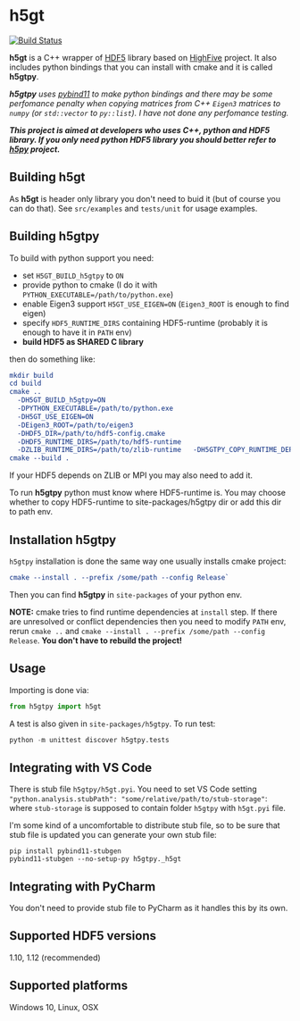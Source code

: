 # h5gt
[![Build Status](https://travis-ci.com/tierra-colada/h5gt.svg?branch=main)](https://travis-ci.com/tierra-colada/h5gt)

**h5gt** is a C++ wrapper of [HDF5](https://www.hdfgroup.org/solutions/hdf5/) library based on [HighFive](https://github.com/BlueBrain/HighFive.git) project. It also includes python bindings that you can install with cmake and it is called **h5gtpy**.

***h5gtpy** uses [pybind11](https://github.com/pybind/pybind11) to make python bindings and there may be some perfomance penalty when copying matrices from C++ `Eigen3` matrices to `numpy` (or `std::vector` to `py::list`). I have not done any perfomance testing.*

***This project is aimed at developers who uses C++, python and HDF5 library. If you only need python HDF5 library you should better refer to [h5py](https://github.com/h5py/h5py) project.***

## Building h5gt
As **h5gt** is header only library you don't need to buid it (but of course you can do that). See `src/examples` and `tests/unit` for usage examples.

## Building h5gtpy
To build with python support you need:

* set `H5GT_BUILD_h5gtpy` to `ON`
* provide python to cmake (I do it with `PYTHON_EXECUTABLE=/path/to/python.exe`)
* enable Eigen3 support `H5GT_USE_EIGEN=ON` (`Eigen3_ROOT` is enough to find eigen)
* specify `HDF5_RUNTIME_DIRS` containing HDF5-runtime (probably it is enough to have it in `PATH` env)
* **build HDF5 as SHARED C library**

then do something like:

```cmake
mkdir build
cd build
cmake .. 
  -DH5GT_BUILD_h5gtpy=ON 
  -DPYTHON_EXECUTABLE=/path/to/python.exe 
  -DH5GT_USE_EIGEN=ON 
  -DEigen3_ROOT=/path/to/eigen3 
  -DHDF5_DIR=/path/to/hdf5-config.cmake 
  -DHDF5_RUNTIME_DIRS=/path/to/hdf5-runtime   
  -DZLIB_RUNTIME_DIRS=/path/to/zlib-runtime   -DH5GTPY_COPY_RUNTIME_DEPS=ON
cmake --build . 
```
If your HDF5 depends on ZLIB or MPI you may also need to add it.

To run **h5gtpy** python must know where HDF5-runtime is. You may choose whether to copy HDF5-runtime to site-packages/h5gtpy dir or add this dir to path env.


## Installation h5gtpy

`h5gtpy` installation is done the same way one usually installs cmake project:

```cmake
cmake --install . --prefix /some/path --config Release`
```

Then you can find **h5gtpy** in `site-packages` of your python env.

**NOTE:** cmake tries to find runtime dependencies at `install` step. If there are unresolved or conflict dependencies then you need to modify `PATH` env, rerun `cmake ..` and `cmake --install . --prefix /some/path --config Release`. **You don't have to rebuild the project!**

## Usage
Importing is done via:
```python
from h5gtpy import h5gt
```

A test is also given in `site-packages/h5gtpy`.
To run test:
```python
python -m unittest discover h5gtpy.tests
```

## Integrating with VS Code
There is stub file `h5gtpy/h5gt.pyi`. You need to set VS Code setting `"python.analysis.stubPath": "some/relative/path/to/stub-storage"`: where `stub-storage` is supposed to contain folder `h5gtpy` with `h5gt.pyi` file.

I'm some kind of a uncomfortable to distribute stub file, so to be sure that stub file is updated you can generate your own stub file:
```shell
pip install pybind11-stubgen
pybind11-stubgen --no-setup-py h5gtpy._h5gt
```

## Integrating with PyCharm
You don't need to provide stub file to PyCharm as it handles this by its own.

## Supported HDF5 versions
1.10, 1.12 (recommended)

## Supported platforms
Windows 10, Linux, OSX